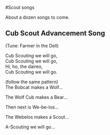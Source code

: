 #Scout songs

About a dozen songs to come.

## Cub Scout Advancement Song

(Tune: Farmer in the Dell)

Cub Scouting we will go,<br>
Cub Scouting we will go,<br>
Hi, ho, the daireo,<br>
Cub Scouting we will go.<br>

(follow the same pattern)<br>
The Bobcat makes a Wolf…

The Wolf Cub makes a Bear…

Then next is We-be-los…

The Webelos makes a Scout…

A-Scouting we will go…
